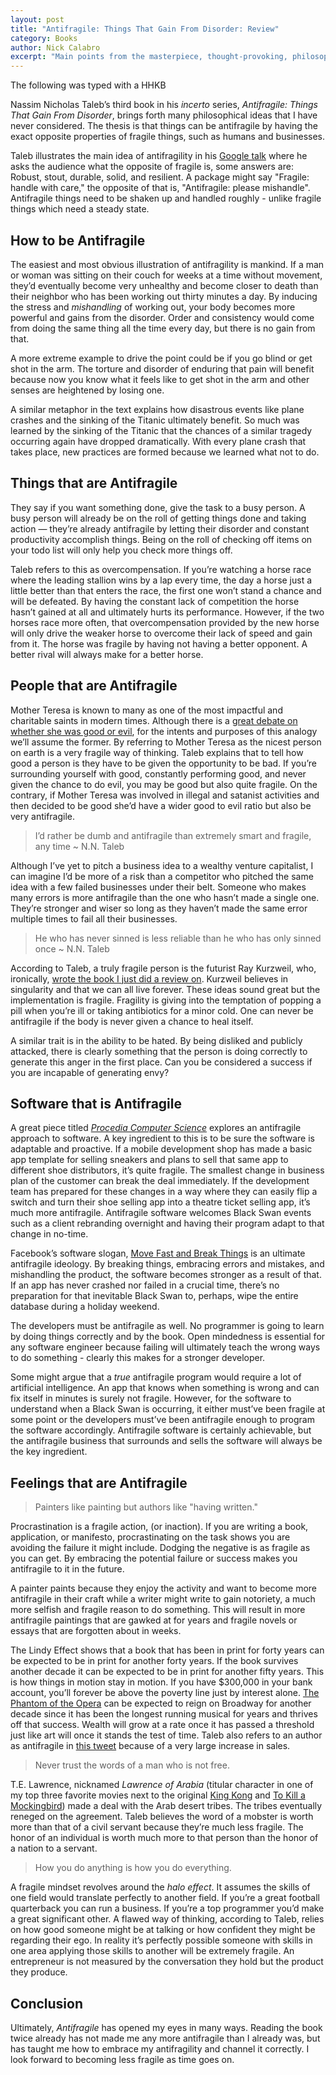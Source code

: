 ```yaml
---
layout: post
title: "Antifragile: Things That Gain From Disorder: Review"
category: Books
author: Nick Calabro
excerpt: "Main points from the masterpiece, thought-provoking, philosophy book"
---
```


<meta name="twitter:card" content="summary" />
<meta name="twitter:site" content="@NickCalabs" />
<meta name="twitter:title" content="{{ page.title }}" />
<meta name="twitter:description" content="Nick Calabro's Blog" />

<div class="message">The following was typed with a HHKB</div>

Nassim Nicholas Taleb’s third book in his *incerto* series, *Antifragile: Things That Gain From Disorder*, brings forth many philosophical ideas that I have never considered. The thesis is that things can be antifragile by having the exact opposite properties of fragile things, such as humans and businesses.

Taleb illustrates the main idea of antifragility in his [Google talk](https://www.youtube.com/watch?v=S3REdLZ8Xis&t=1496s) where he asks the audience what the opposite of fragile is, some answers are: Robust, stout, durable, solid, and resilient. A package might say "Fragile: handle with care," the opposite of that is, "Antifragile: please mishandle". Antifragile things need to be shaken up and handled roughly - unlike fragile things which need a steady state.

## How to be Antifragile
The easiest and most obvious illustration of antifragility is mankind. If a man or woman was sitting on their couch for weeks at a time without movement, they’d eventually become very unhealthy and become closer to death than their neighbor who has been working out thirty minutes a day. By inducing the stress and *mishandling* of working out, your body becomes more powerful and gains from the disorder. Order and consistency would come from doing the same thing all the time every day, but there is no gain from that. 

A more extreme example to drive the point could be if you go blind or get shot in the arm. The torture and disorder of enduring that pain will benefit because now you know what it feels like to get shot in the arm and other senses are heightened by losing one. 

A similar metaphor in the text explains how disastrous events like plane crashes and the sinking of the Titanic ultimately benefit. So much was learned by the sinking of the Titanic that the chances of a similar tragedy occurring again have dropped dramatically. With every plane crash that takes place, new practices are formed because we learned what not to do. 

## Things that are Antifragile
They say if you want something done, give the task to a busy person. A busy person will already be on the roll of getting things done and taking action — they’re already antifragile by letting their disorder and constant productivity accomplish things. Being on the roll of checking off items on your todo list will only help you check more things off. 

Taleb refers to this as overcompensation. If you’re watching a horse race where the leading stallion wins by a lap every time, the day a horse just a little better than that enters the race, the first one won’t stand a chance and will be defeated. By having the constant lack of competition the horse hasn’t gained at all and ultimately hurts its performance. However, if the two horses race more often, that overcompensation provided by the new horse will only drive the weaker horse to overcome their lack of speed and gain from it. The horse was fragile by having not having a better opponent. A better rival will always make for a better horse. 

## People that are Antifragile
Mother Teresa is known to many as one of the most impactful and charitable saints in modern times. Although there is a [great debate on whether she was good or evil](https://www.youtube.com/watch?v=65JxnUW7Wk4), for the intents and purposes of this analogy we’ll assume the former. By referring to Mother Teresa as the nicest person on earth is a very fragile way of thinking. Taleb explains that to tell how good a person is they have to be given the opportunity to be bad. If you’re surrounding yourself with good, constantly performing good, and never given the chance to do evil, you may be good but also quite fragile. On the contrary, if Mother Teresa was involved in illegal and satanist activities and then decided to be good she’d have a wider good to evil ratio but also be very antifragile.

>I’d rather be dumb and antifragile than extremely smart and fragile, any time ~ N.N. Taleb

Although I’ve yet to pitch a business idea to a wealthy venture capitalist, I can imagine I’d be more of a risk than a competitor who pitched the same idea with a few failed businesses under their belt. Someone who makes many errors is more antifragile than the one who hasn’t made a single one. They’re stronger and wiser so long as they haven’t made the same error multiple times to fail all their businesses. 

>He who has never sinned is less reliable than he who has only sinned once ~ N.N. Taleb

According to Taleb, a truly fragile person is the futurist Ray Kurzweil, who, ironically, [wrote the book I just did a review on](http://nickcalabro.com/How-to-Create-a-Mind). Kurzweil believes in singularity and that we can all live forever. These ideas sound great but the implementation is fragile. Fragility is giving into the temptation of popping a pill when you’re ill or taking antibiotics for a minor cold. One can never be antifragile if the body is never given a chance to heal itself.

A similar trait is in the ability to be hated. By being disliked and publicly attacked, there is clearly something that the person is doing correctly to generate this anger in the first place. Can you be considered a success if you are incapable of generating envy?

## Software that is Antifragile
A great piece titled [*Procedia Computer Science*](http://www.sciencedirect.com/science/article/pii/S1877050916302290) explores an antifragile approach to software. A key ingredient to this is to be sure the software is adaptable and proactive. If a mobile development shop has made a basic app template for selling sneakers and plans to sell that same app to different shoe distributors, it’s quite fragile. The smallest change in business plan of the customer can break the deal immediately. If the development team has prepared for these changes in a way where they can easily flip a switch and turn their shoe selling app into a theatre ticket selling app, it’s much more antifragile. Antifragile software welcomes Black Swan events such as a client rebranding overnight and having their program adapt to that change in no-time. 

Facebook’s software slogan, [Move Fast and Break Things](http://mashable.com/2014/04/30/facebooks-new-mantra-move-fast-with-stability/#bClteE9VcPqT) is an ultimate antifragile ideology. By breaking things, embracing errors and mistakes, and mishandling the product, the software becomes stronger as a result of that. If an app has never crashed nor failed in a crucial time, there’s no preparation for that inevitable Black Swan to, perhaps, wipe the entire database during a holiday weekend. 

The developers must be antifragile as well. No programmer is going to learn by doing things correctly and by the book. Open mindedness is essential for any software engineer because failing will ultimately teach the wrong ways to do something - clearly this makes for a stronger developer. 

Some might argue that a *true* antifragile program would require a lot of artificial intelligence. An app that knows when something is wrong and can fix itself in minutes is surely not fragile. However, for the software to understand when a Black Swan is occurring, it either must’ve been fragile at some point or the developers must’ve been antifragile enough to program the software accordingly. Antifragile software is certainly achievable, but the antifragile business that surrounds and sells the software will always be the key ingredient. 

## Feelings that are Antifragile
>Painters like painting but authors like "having written."

Procrastination is a fragile action, (or inaction). If you are writing a book, application, or manifesto, procrastinating on the task shows you are avoiding the failure it might include. Dodging the negative is as fragile as you can get. By embracing the potential failure or success makes you antifragile to it in the future.

A painter paints because they enjoy the activity and want to become more antifragile in their craft while a writer might write to gain notoriety, a much more selfish and fragile reason to do something. This will result in more antifragile paintings that are gawked at for years and fragile novels or essays that are forgotten about in weeks. 

The Lindy Effect shows that a book that has been in print for forty years can be expected to be in print for another forty years. If the book survives another decade it can be expected to be in print for another fifty years. This is how things in motion stay in motion. If you have $300,000 in your bank account, you’ll forever be above the poverty line just by interest alone. [The Phantom of the Opera](http://www.thephantomoftheopera.com/) can be expected to reign on Broadway for another decade since it has been the longest running musical for years and thrives off that success. Wealth will grow at a rate once it has passed a threshold just like art will once it stands the test of time. Taleb also refers to an author as antifragile in [this tweet](https://twitter.com/nntaleb/status/827498975829831681) because of a very large increase in sales. 

>Never trust the words of a man who is not free.

T.E. Lawrence, nicknamed *Lawrence of Arabia* (titular character in one of my top three favorite movies next to the original [King Kong](http://www.imdb.com/title/tt0024216/) and [To Kill a Mockingbird](http://www.imdb.com/title/tt0056592/)) made a deal with the Arab desert tribes. The tribes eventually reneged on the agreement. Taleb believes the word of a mobster is worth more than that of a civil servant because they’re much less fragile. The honor of an individual is worth much more to that person than the honor of a nation to a servant. 

>How you do anything is how you do everything.

A fragile mindset revolves around the *halo effect*. It assumes the skills of one field would translate perfectly to another field. If you’re a great football quarterback you can run a business. If you’re a top programmer you’d make a great significant other. A flawed way of thinking, according to Taleb, relies on how good someone might be at talking or how confident they might be regarding their ego. In reality it’s perfectly possible someone with skills in one area applying those skills to another will be extremely fragile. An entrepreneur is not measured by the conversation they hold but the product they produce. 

## Conclusion
Ultimately, *Antifragile* has opened my eyes in many ways. Reading the book twice already has not made me any more antifragile than I already was, but has taught me how to embrace my antifragility and channel it correctly. I look forward to becoming less fragile as time goes on.